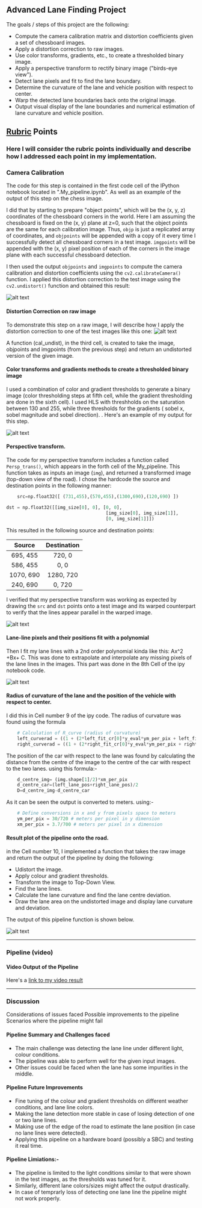 ## Advanced Lane Finding Project

The goals / steps of this project are the following:

* Compute the camera calibration matrix and distortion coefficients given a set of chessboard images.
* Apply a distortion correction to raw images.
* Use color transforms, gradients, etc., to create a thresholded binary image.
* Apply a perspective transform to rectify binary image ("birds-eye view").
* Detect lane pixels and fit to find the lane boundary.
* Determine the curvature of the lane and vehicle position with respect to center.
* Warp the detected lane boundaries back onto the original image.
* Output visual display of the lane boundaries and numerical estimation of lane curvature and vehicle position.

[//]: # (Image References)

[image1]: ./output_images/Distortion_Correction.png "Undistorted"
[image2]: ./output_images/Undistorted_Raw_Image.png "Undistorted"
[image3]: ./output_images/Combined_Transform.png "Road Transformed"
[image4]: ./output_images/Perspective_Transform_Ex.png "Perspective Image"
[image5]: ./output_images/Lane_Detection_MW.png "Lane Poly"
[image6]: ./output_images/Finding_Lane_Curve_Centre.png "Road Transformed"

[video1]: ./output_Video/project_video.mp4 "Video"

## [Rubric](https://review.udacity.com/#!/rubrics/571/view) Points

### Here I will consider the rubric points individually and describe how I addressed each point in my implementation.  

### Camera Calibration

The code for this step is contained in the first code cell of the IPython notebook located in ".My_pipeline.ipynb". As well as an example of the output of this step on the chess image.  

I did that by starting to prepare "object points", which will be the (x, y, z) coordinates of the chessboard corners in the world. Here I am assuming the chessboard is fixed on the (x, y) plane at z=0, such that the object points are the same for each calibration image.  Thus, `objp` is just a replicated array of coordinates, and `objpoints` will be appended with a copy of it every time I successfully detect all chessboard corners in a test image.  `imgpoints` will be appended with the (x, y) pixel position of each of the corners in the image plane with each successful chessboard detection.  

I then used the output `objpoints` and `imgpoints` to compute the camera calibration and distortion coefficients using the `cv2.calibrateCamera()` function.  I applied this distortion correction to the test image using the `cv2.undistort()` function and obtained this result: 

![alt text][image1]


#### Distortion Correction on raw image

To demonstrate this step on a raw image, I will describe how I apply the distortion correction to one of the test images like this one:
![alt text][image2]

A function (cal_undist), in the third cell,  is created to take the image, objpoints and imgpoints (from the previous step) and return an undistorted version of the given image. 

#### Color transforms and gradients methods to create a thresholded binary image

I used a combination of color and gradient thresholds to generate a binary image (color thresholding steps at fifth cell, while the gradient thresholding are done in the sixth cell). I used HLS with threshholds on the saturation between 130 and 255, while three thresholds for the gradients ( sobel x, sobel magnitude and sobel direction). .  Here's an example of my output for this step.

![alt text][image3]

#### Perspective transform.

The code for my perspective transform includes a function called `Persp_trans()`, which appears in the forth cell of the My_pipeline.  This function takes as inputs an image (`img`), and returned a transformed image (top-down view of the road).  I chose the hardcode the source and destination points in the following manner:

```python
    src=np.float32([ (731,455),(570,455),(1300,690),(120,690) ])

dst = np.float32([[img_size[0], 0], [0, 0], 
                                     [img_size[0], img_size[1]], 
                                     [0, img_size[1]]])
```

This resulted in the following source and destination points:

| Source        | Destination   | 
|:-------------:|:-------------:| 
| 695, 455      | 720, 0        | 
| 586, 455      | 0, 0          |
| 1070, 690     | 1280, 720     |
| 240, 690      | 0, 720        |

I verified that my perspective transform was working as expected by drawing the `src` and `dst` points onto a test image and its warped counterpart to verify that the lines appear parallel in the warped image.

![alt text][image4]

#### Lane-line pixels and their positions fit with a polynomial

Then I fit my lane lines with a 2nd order polynomial kinda like this: Ax^2 +Bx+ C. This was done to extrapolate and interpolate any missing pixels of the lane lines in the images. This part was done in the 8th Cell of the ipy notebook code. 

![alt text][image5]

#### Radius of curvature of the lane and the position of the vehicle with respect to center.

I did this in Cell number 9 of the ipy code. The radius of curvature was found using the formula 
```python
    # Calculation of R_curve (radius of curvature)
    left_curverad = ((1 + (2*left_fit_cr[0]*y_eval*ym_per_pix + left_fit_cr[1])**2)**1.5) / np.absolute(2*left_fit_cr[0])
    right_curverad = ((1 + (2*right_fit_cr[0]*y_eval*ym_per_pix + right_fit_cr[1])**2)**1.5) / np.absolute(2*right_fit_cr[0])
```
The position of the car with respect to the lane was found by calculating the distance from the centre of the image to the centre of the car with respect to the two lanes. using this formula:- 
```python
    d_centre_img= (img.shape[1]/2)*xm_per_pix
    d_centre_car=(left_lane_pos+right_lane_pos)/2
    D=d_centre_img-d_centre_car
```
As it can be seen the output is converted to meters. using:- 

```python
    # Define conversions in x and y from pixels space to meters
    ym_per_pix = 30/720 # meters per pixel in y dimension
    xm_per_pix = 3.7/700 # meters per pixel in x dimension
```

#### Result plot of the pipeline onto the road.

in the Cell number 10, I implemented a function that takes the raw image and return the output of the pipeline by doing the following:
* Udistort the image. 
* Apply colour and gradient thresholds.
* Transform the image to Top-Down View. 
* Find the lane lines. 
* Calculate the lane curvature and find the lane centre deviation.
* Draw the lane area on the undistorted image and display lane curvature and deviation. 

The output of this pipeline function is shown below. 

![alt text][image6]

---

### Pipeline (video)

#### Video Output of the Pipeline

Here's a [link to my video result](./output_Video/project_video.mp4)

---

### Discussion
Considerations of issues faced
Possible improvements to the pipeline
Scenarios where the pipeline might fail

#### Pipeline Summary and Challenges faced
* The main challenge was detecting the lane line under different light, colour conditions. 
* The pipeline was able to perform well for the given input images. 
* Other issues could be faced when the lane has some impurities in the middle. 

#### Pipeline Future Improvements
* Fine tuning of the colour and gradient thresholds on different weather conditions, and lane line colors. 
* Making the lane detection more stable in case of losing detection of one or two lane lines. 
* Making use of the edge of the road to estimate the lane position (in case no lane lines were detected). 
* Applying this pipeline on a hardware board (possibly a SBC) and testing it real time. 

#### Pipeline Limiations:- 
* The pipeline is limited to the light conditions similar to that were shown in the test images, as the thresholds was tuned for it.
* Similarly, different lane colors/sizes might affect the output drastically. 
* In case of temprarly loss of detecting one lane line the pipeline might not work properly. 
